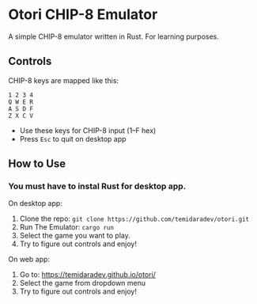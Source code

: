 # Otori CHIP-8 Emulator

A simple CHIP-8 emulator written in Rust. For learning purposes.

## Controls

CHIP-8 keys are mapped like this:

```
1 2 3 4
Q W E R
A S D F
Z X C V
```

- Use these keys for CHIP-8 input (1–F hex)
- Press `Esc` to quit on desktop app

## How to Use

### You must have to instal Rust for desktop app.

On desktop app:

1. Clone the repo: `git clone https://github.com/temidaradev/otori.git`
2. Run The Emulator: `cargo run`
3. Select the game you want to play.
4. Try to figure out controls and enjoy!

On web app:

1. Go to: https://temidaradev.github.io/otori/
2. Select the game from dropdown menu
3. Try to figure out controls and enjoy!
